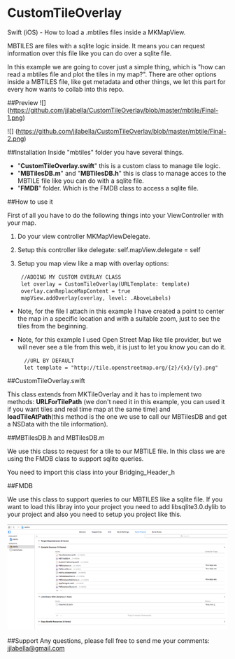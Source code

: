 # CustomTileOverlay
Swift (iOS) -  How to load a .mbtiles files inside a MKMapView.

MBTILES are files with a sqlite logic inside. It means you can request information over this file like you can do over a sqlite file.

In this example we are going to cover just a simple thing, which is "how can read a mbtiles file and plot the tiles in my map?". There are other options inside a MBTILES file, like get metadata and other things, we let this part for every how wants to collab into this repo.

##Preview
![]
(https://github.com/jjlabella/CustomTileOverlay/blob/master/mbtile/Final-1.png)

![]
(https://github.com/jjlabella/CustomTileOverlay/blob/master/mbtile/Final-2.png)

##Installation
Inside "mbtiles" folder you have several things. 

- "**CustomTileOverlay.swift**" this is a custom class to manage tile logic.
- "**MBTilesDB.m**" and "**MBTilesDB.h**" this is class to manage acces to the MBTILE file like you can do with a sqlite file.
- "**FMDB**" folder. Which is the FMDB class to access a sqlite file.


##How to use it

First of all you have to do the following things into your ViewController with your map.

1. Do your view controller MKMapViewDelegate.
2. Setup this controller like delegate: self.mapView.delegate = self
3. Setup you map view like a map with overlay options:

		//ADDING MY CUSTOM OVERLAY CLASS
        let overlay = CustomTileOverlay(URLTemplate: template)
        overlay.canReplaceMapContent = true
        mapView.addOverlay(overlay, level: .AboveLabels)
       
* Note, for the file I attach in this example I have created a point to center the map in a specific location and with a suitable zoom, just to see the tiles from the beginning.

* Note, for this example I used Open Street Map like tile provider, but we will never see a tile from this web, it is just to let you know you can do it.

		//URL BY DEFAULT
        let template = "http://tile.openstreetmap.org/{z}/{x}/{y}.png"

##CustomTileOverlay.swift

This class extends from MKTileOverlay and it has to implement two methods: **URLForTilePath** (we don't need it in this example, you can used it if you want tiles and real time map at the same time) and **loadTileAtPath**(this method is the one we use to call our MBTilesDB and get a NSData with the tile information).

##MBTilesDB.h and MBTilesDB.m

We use this class to request for a tile to our MBTILE file. In this class we are using the FMDB class to support sqlite queries.

You need to import this class into your Bridging_Header_h

##FMDB

We use this class to support queries to our MBTILES like a sqlite file. If you want to load this libray into your project you need to add libsqlite3.0.dylib to your project and also you need to setup you project like this.

![](https://github.com/jjlabella/CustomTileOverlay/blob/master/mbtile/Settings.png)


##Support
Any questions, please fell free to send me your comments: jjlabella@gmail.com
